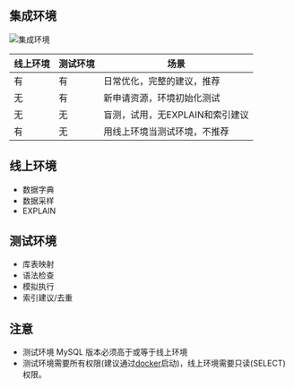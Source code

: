 ## 集成环境

![集成环境](https://raw.githubusercontent.com/yassineim/soar/master/doc/images/env.png)

| 线上环境 | 测试环境 |   场景                          |
| ---      | ---      | ---                             |
|    有    |    有    | 日常优化，完整的建议，推荐      |
|    无    |    有    | 新申请资源，环境初始化测试      |
|    无    |    无    | 盲测，试用，无EXPLAIN和索引建议 |
|    有    |    无    | 用线上环境当测试环境，不推荐    |

## 线上环境

* 数据字典
* 数据采样
* EXPLAIN

## 测试环境

* 库表映射
* 语法检查
* 模拟执行
* 索引建议/去重

## 注意
* 测试环境 MySQL 版本必须高于或等于线上环境
* 测试环境需要所有权限(建议通过[docker](https://hub.docker.com/_/mysql/)启动)，线上环境需要只读(SELECT)权限。
